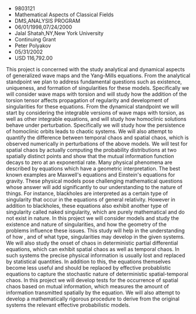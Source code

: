 
* 9803121
* Mathematical Aspects of Classical Fields
* DMS,ANALYSIS PROGRAM
* 06/01/1998,07/24/2000
* Jalal Shatah,NY,New York University
* Continuing Grant
* Peter Polyakov
* 05/31/2002
* USD 116,792.00

This project is concerned with the study analytical and dynamical aspects of
generalized wave maps and the Yang-Mills equations. From the analytical
standpoint we plan to address fundamental questions such as existence,
uniqueness, and formation of singularities for these models. Specifically we
will consider wave maps with torsion and will study how the addition of the
torsion tensor affects propagation of regularity and development of
singularities for these equations. From the dynamical standpoint we will start
by considering the integrable versions of wave maps with torsion, as well as
other integrable equations, and will study how homoclinic solutions behave under
perturbation. Specifically we will study how the persistence of homoclinic
orbits leads to chaotic systems. We will also attempt to quantify the difference
between temporal chaos and spatial chaos, which is observed numerically in
perturbations of the above models. We will test for spatial chaos by actually
computing the probability distributions at two spatially distinct points and
show that the mutual information function decays to zero at an exponential rate.
Many physical phenomena are described by equations which have a geometric
interpretation. The best known examples are Maxwell's equations and Einstein's
equations for gravity. These physical models pose challenging mathematical
questions whose answer will add significantly to our understanding to the nature
of things. For instance, blackholes are interpreted as a certain type of
singularity that occur in the equations of general relativity. However in
addition to blackholes, these equations also exhibit another type of singularity
called naked singularity, which are purely mathematical and do not exist in
nature. In this project we will consider models and study the existence and
nature of singularities, and how the geometry of the problems influence these
issues. This study will help in the understanding of how , and of what type,
singularities may develop in the given systems. We will also study the onset of
chaos in deterministic partial differential equations, which can exhibit spatial
chaos as well as temporal chaos. In such systems the precise physical
information is usually lost and replaced by statistical quantities. In addition
to this, the equations themselves become less useful and should be replaced by
effective probablistic equations to capture the stochastic nature of
deterministic spatial-temporal chaos. In this project we will develop tests for
the occurrence of spatial chaos based on mutual information, which measures the
amount of information transmitted spatially by the equation. We will also
attempt to develop a mathematically rigorous procedure to derive from the
original systems the relevant effective probabilistic models.
